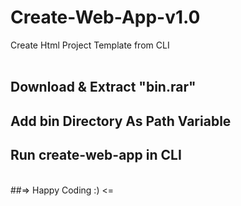 # Create-Web-App-v1.0
Create Html Project Template from CLI
<br>
<br>

## Download & Extract "bin.rar"
## Add bin Directory As Path Variable
## Run create-web-app <app-name> in CLI
<br>
##=> Happy Coding :) <=
